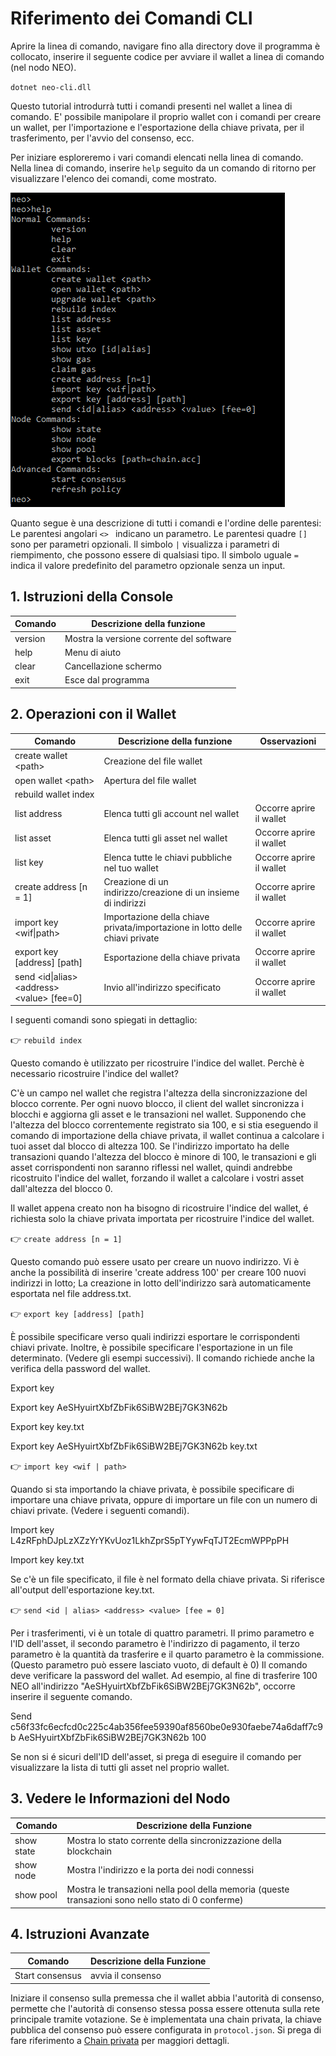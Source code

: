 # Riferimento dei Comandi CLI

Aprire la linea di comando, navigare fino alla directory dove il programma è collocato, inserire il seguente codice per avviare il wallet a linea di comando (nel nodo NEO).

`dotnet neo-cli.dll`

Questo tutorial introdurrà tutti i comandi presenti nel wallet a linea di comando. E' possibile manipolare il proprio wallet con i comandi per creare un wallet, per l'importazione e l'esportazione della chiave privata, per il trasferimento, per l'avvio del consenso, ecc.

Per iniziare esploreremo i vari comandi elencati nella linea di comando. Nella linea di comando, inserire `help` seguito da un comando di ritorno per visualizzare l'elenco dei comandi, come mostrato.

![image](/assets/cli_2.png)

Quanto segue è una descrizione di tutti i comandi e l'ordine delle parentesi:
Le parentesi angolari ``<> ``  indicano un parametro.
Le parentesi quadre `[]` sono per parametri opzionali.
Il simbolo `|` visualizza i parametri di riempimento, che possono essere di qualsiasi tipo.
Il simbolo uguale `=` indica il valore predefinito del parametro opzionale senza un input. 

## 1. Istruzioni della Console

| Comando      | Descrizione della funzione      |
| ------- | --------- |
| version | Mostra la versione corrente del software |
| help    | Menu di aiuto      |
| clear   | Cancellazione schermo      |
| exit    | Esce dal programma      |

## 2. Operazioni con il Wallet

Comando | Descrizione della funzione | Osservazioni |
| ---------------------------------------- | -------------------------------- | ------ |
| create wallet \<path> | Creazione del file wallet|
| open wallet \<path> | Apertura del file wallet |
| rebuild wallet index | |  | Occorre aprire il wallet |
| list address | Elenca tutti gli account nel wallet | Occorre aprire il wallet |
| list asset | Elenca tutti gli asset nel wallet| Occorre aprire il wallet |
| list key | Elenca tutte le chiavi pubbliche nel tuo wallet | Occorre aprire il wallet |
| create address [n = 1] | Creazione di un indirizzo/creazione di un insieme di indirizzi | Occorre aprire il wallet |
| import key \<wif\|path> | Importazione della chiave privata/importazione in lotto delle chiavi private | Occorre aprire il wallet |
| export key \[address] [path] | Esportazione della chiave privata | Occorre aprire il wallet |
| send \<id\|alias> \<address> \<value> [fee=0]| Invio all'indirizzo specificato | Occorre aprire il wallet |

I seguenti comandi sono spiegati in dettaglio:

👉 `rebuild index`

Questo comando è utilizzato per ricostruire l'indice del wallet.
Perchè è necessario ricostruire l'indice del wallet?

C'è un campo nel wallet che registra l'altezza della sincronizzazione del blocco corrente. Per ogni nuovo blocco, il client del wallet sincronizza i blocchi e aggiorna gli asset e le transazioni nel wallet. Supponendo che l'altezza del blocco correntemente registrato sia 100, e si stia eseguendo il comando di importazione della chiave privata, il wallet continua a calcolare i tuoi asset dal blocco di altezza 100. Se l'indirizzo importato ha delle transazioni quando l'altezza del blocco è minore di 100, le transazioni e gli asset corrispondenti non saranno riflessi nel wallet, quindi andrebbe ricostruito l'indice del wallet, forzando il wallet a calcolare i vostri asset dall'altezza del blocco 0. 

Il wallet appena creato non ha bisogno di ricostruire l'indice del wallet, é richiesta solo la chiave privata importata per ricostruire l'indice del wallet.

👉 `create address [n = 1]`

Questo comando può essere usato per creare un nuovo indirizzo. Vi è anche la possibilità di inserire 'create address 100' per creare 100 nuovi indirizzi in lotto; La creazione in lotto dell'indirizzo sarà automaticamente esportata nel file address.txt.

👉 `export key [address] [path]`

È possibile specificare verso quali indirizzi esportare le corrispondenti chiavi private. Inoltre, è possibile specificare l'esportazione in un file determinato. (Vedere gli esempi successivi). Il comando richiede anche la verifica della password del wallet.

Export key

Export key AeSHyuirtXbfZbFik6SiBW2BEj7GK3N62b

Export key key.txt

Export key AeSHyuirtXbfZbFik6SiBW2BEj7GK3N62b key.txt

👉 `import key <wif | path>`

Quando si sta importando la chiave privata, è possibile specificare di importare una chiave privata, oppure di importare un file con un numero di chiavi private. (Vedere i seguenti comandi).

Import key L4zRFphDJpLzXZzYrYKvUoz1LkhZprS5pTYywFqTJT2EcmWPPpPH

Import key key.txt

Se c'è un file specificato, il file è nel formato della chiave privata. Si riferisce all'output dell'esportazione key.txt.

👉 `send <id | alias> <address> <value> [fee = 0]`

Per i trasferimenti, vi è un totale di quattro parametri. Il primo parametro e l'ID dell'asset, il secondo parametro è l'indirizzo di pagamento, il terzo parametro è la quantità da trasferire e il quarto parametro è la commissione. (Questo parametro può essere lasciato vuoto, di default è 0) Il comando deve verificare la password del wallet. Ad esempio, al fine di trasferire 100 NEO all'indirizzo "AeSHyuirtXbfZbFik6SiBW2BEj7GK3N62b", occorre inserire il seguente comando.

Send c56f33fc6ecfcd0c225c4ab356fee59390af8560be0e930faebe74a6daff7c9b AeSHyuirtXbfZbFik6SiBW2BEj7GK3N62b 100

Se non si é sicuri dell'ID dell'asset, si prega di eseguire il comando per visualizzare la lista di tutti gli asset nel proprio wallet.

## 3. Vedere le Informazioni del Nodo

Comando | Descrizione della Funzione |
| ---------- | ----------------------- |
show state | Mostra lo stato corrente della sincronizzazione della blockchain |
show node | Mostra l'indirizzo e la porta dei nodi connessi |
show pool | Mostra le transazioni nella pool della memoria (queste transazioni sono nello stato di 0 conferme) 

## 4. Istruzioni Avanzate

Comando | Descrizione della Funzione|
| --------------- | ---- |
Start consensus | avvia il consenso 
Iniziare il consenso sulla premessa che il wallet abbia l'autorità di consenso, permette che l'autorità di consenso stessa possa essere ottenuta sulla rete principale tramite votazione. Se è implementata una chain privata, la chiave pubblica del consenso può essere configurata in `protocol.json`. Si prega di fare riferimento a [Chain privata](private-chain.md) per maggiori dettagli.

